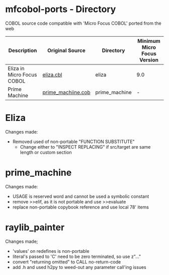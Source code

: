 # mfcobol-ports - Directory
COBOL source code compatible with 'Micro Focus COBOL' ported from the web

| Description                | Original Source                                                                                                        | Directory     | Minimum Micro Focus Version |
| -------------------------- | ---------------------------------------------------------------------------------------------------------------------- | ------------- | --------------------------- |
| Eliza in Micro Focus COBOL | [eliza.cbl](https://github.com/OCamlPro/gnucobol-contrib/blob/master/samples/eliza/eliza.cbl)                          | eliza         | 9.0                         |
| Prime Machine              | [prime_machiine.cob](https://github.com/OCamlPro/gnucobol-contrib/blob/master/samples/prime_machine/prime_machine.cob) | prime_machine | -                           |



# Eliza

Changes made:
 - Removed used of non-portable "FUNCTION SUBSTITUTE"
   - Change either to "INSPECT REPLACING" if src/target are same length or custom section

# prime_machine

Changes made:

 - USAGE is reserved word and cannot be used a symbolic constant
 - remove >>elif, as it is not portable and use >>evaluate
 - replace non-portable copybook reference and use local 78' items

# raylib_painter

Changes made;
  
  - 'values' on redefines is non-portable
  - literal's passed to 'C' need to be zero terminated, so use z"..."
  - convert "returning omitted" to CALL no-return-code
  - add .h and used h2py to weed-out any parameter call'ing issues